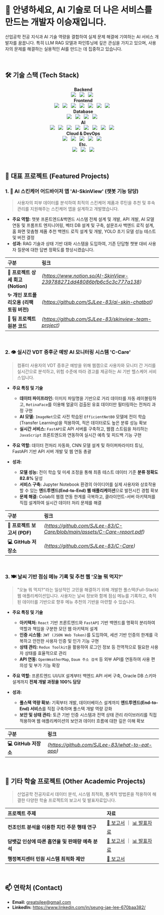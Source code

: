 # 👋 안녕하세요, AI 기술로 더 나은 서비스를 만드는 개발자 이승재입니다.

산업공학 전공 지식과 AI 기술 역량을 결합하여 실제 문제 해결에 기여하는 AI 서비스 개발자를 꿈꿉니다. 특히 LLM RAG 모델과 파인튜닝에 깊은 관심을 가지고 있으며, 사용자의 문제를 해결하는 실용적인 AI를 만드는 데 집중하고 있습니다.

<br>

## 🛠️ 기술 스택 (Tech Stack)

<p align="center">
  <strong>Backend</strong><br>
  <img src="https://img.shields.io/badge/Python-3776AB?style=for-the-badge&logo=python&logoColor=white">
  <img src="https://img.shields.io/badge/FastAPI-009688?style=for-the-badge&logo=fastapi&logoColor=white">
  <img src="https://img.shields.io/badge/Node.js-339933?style=for-the-badge&logo=nodedotjs&logoColor=white">
  <br>
  <strong>Frontend</strong><br>
  <img src="https://img.shields.io/badge/React-61DAFB?style=for-the-badge&logo=react&logoColor=black">
  <img src="https://img.shields.io/badge/React_Native-61DAFB?style=for-the-badge&logo=react&logoColor=black">
  <img src="https://img.shields.io/badge/Expo-000020?style=for-the-badge&logo=expo&logoColor=white">
  <img src="https://img.shields.io/badge/JavaScript-F7DF1E?style=for-the-badge&logo=javascript&logoColor=black">
  <img src="https://img.shields.io/badge/HTML5-E34F26?style=for-the-badge&logo=html5&logoColor=white">
  <img src="https://img.shields.io/badge/CSS3-1572B6?style=for-the-badge&logo=css3&logoColor=white">
  <img src="https://img.shields.io/badge/jQuery-0769AD?style=for-the-badge&logo=jquery&logoColor=white">
  <br>
  <strong>Database</strong><br>
  <img src="https://img.shields.io/badge/PostgreSQL-4169E1?style=for-the-badge&logo=postgresql&logoColor=white">
  <img src="https://img.shields.io/badge/Oracle-F80000?style=for-the-badge&logo=oracle&logoColor=white">
  <img src="https://img.shields.io/badge/MongoDB-47A248?style=for-the-badge&logo=mongodb&logoColor=white">
  <img src="https://img.shields.io/badge/Redis-DC382D?style=for-the-badge&logo=redis&logoColor=white">
  <br>
  <strong>AI</strong><br>
  <img src="https://img.shields.io/badge/PyTorch-EE4C2C?style=for-the-badge&logo=pytorch&logoColor=white">
  <img src="https://img.shields.io/badge/TensorFlow-FF6F00?style=for-the-badge&logo=tensorflow&logoColor=white">
  <img src="https://img.shields.io/badge/scikit--learn-F7931E?style=for-the-badge&logo=scikitlearn&logoColor=white">
  <img src="https://img.shields.io/badge/OpenCV-5C3EE8?style=for-the-badge&logo=opencv&logoColor=white">
  <img src="https://img.shields.io/badge/YOLO-00FFFF?style=for-the-badge&logo=yolo&logoColor=black">
  <img src="https://img.shields.io/badge/R--CNN-DB2B15?style=for-the-badge&logoColor=white">
  <img src="https://img.shields.io/badge/RAG-A7A7A7?style=for-the-badge&logoColor=white">
  <img src="https://img.shields.io/badge/Vector DB (PG Vector)-4169E1?style=for-the-badge&logoColor=white">
  <br>
  <strong>Cloud & DevOps</strong><br>
  <img src="https://img.shields.io/badge/Azure-0078D4?style=for-the-badge&logo=microsoftazure&logoColor=white">
  <img src="https://img.shields.io/badge/Docker-2496ED?style=for-the-badge&logo=docker&logoColor=white">
  <img src="https://img.shields.io/badge/Linux-FCC624?style=for-the-badge&logo=linux&logoColor=black">
  <img src="https://img.shields.io/badge/Git-F05032?style=for-the-badge&logo=git&logoColor=white">
  <img src="https://img.shields.io/badge/GitHub-181717?style=for-the-badge&logo=github&logoColor=white">
  <br>
  <strong>Etc.</strong><br>
  <img src="https://img.shields.io/badge/Jupyter-F37626?style=for-the-badge&logo=jupyter&logoColor=white">
  <img src="https://img.shields.io/badge/R-276DC3?style=for-the-badge&logo=r&logoColor=white">
  <img src="https://img.shields.io/badge/Figma-F24E1E?style=for-the-badge&logo=figma&logoColor=white">
</p>


<br>

## 🚀 대표 프로젝트 (Featured Projects)

### 1. 🤖 AI 스킨케어 어드바이저 앱 'AI-SkinView' (챗봇 기능 담당)
> 사용자의 피부 데이터를 분석하여 최적의 스킨케어 제품과 루틴을 추천 및 후속 관리를 지원해주는 스킨케어 앱을 설계하고 개발했습니다.

- **주요 역할:** 챗봇 프론트엔드&백엔드 시스템 전체 설계 및 개발, API 개발, AI 모델 연동 및 프롬프트 엔지니어링, 벡터 DB 설계 및 구축, 설문조사 백엔드 로직 설계, 홈 화면 맞춤형 제품 추천 백엔드 로직 설계 및 개발, YOLO 초기 모델 성능 테스트 및 버전 결정
- **성과:** RAG 기술과 상태 기반 대화 시스템을 도입하여, 기존 단답형 챗봇 대비 사용자 질문에 대한 답변 정확도를 향상시켰습니다.

| 구분 | 링크 |
| :--- | :--- |
| **📝 프로젝트 상세 회고 (Notion)** | *(https://www.notion.so/AI-SkinView-239788271dd48086bfb6c5c3c777a138)* |
| **✨ 개인 포트폴리오용 (리팩토링 버전)** |*(https://github.com/SJLee-83/ai-skin-chatbot)* |
| **👥 팀 프로젝트 원본 코드** | *(https://github.com/SJLee-83/skinview-team-project)* |

<br>

### 2. 👁️ 실시간 VDT 증후군 예방 AI 모니터링 시스템 'C-Care'
> 컴퓨터 사용자의 VDT 증후군 예방을 위해 웹캠으로 사용자와 모니터 간 거리를 실시간으로 분석하고, 위험 수준에 따라 경고를 제공하는 AI 기반 헬스케어 서비스입니다.

- **주요 특징 및 기술**
  - **데이터 파이프라인:** 이미지 파일명을 기반으로 거리 데이터를 자동 레이블링하고, `RetinaFace`를 이용해 얼굴이 검출된 유효 데이터만 필터링하는 전처리 과정 구현
  - **AI 모델:** `ImageNet`으로 사전 학습된 `EfficientNetB0` 모델에 전이 학습(Transfer Learning)을 적용하여, 적은 데이터로도 높은 분류 성능 확보
  - **실시간 서비스:** `FastAPI`로 API 서버를 구축하고, 웹캠 스트림을 처리하는 `JavaScript` 프론트엔드와 연동하여 실시간 예측 및 피드백 기능 구현

- **주요 역할:** 데이터 전처리 자동화, CNN 모델 설계 및 하이퍼파라미터 튜닝, FastAPI 기반 API 서버 개발 및 웹 연동 총괄

- **성과:**
  - **모델 성능:** 전이 학습 및 미세 조정을 통해 최종 테스트 데이터 기준 **분류 정확도 82.8%** 달성
  - **서비스 구축:** Jupyter Notebook 환경의 아이디어를 실제 사용자와 상호작용할 수 있는 **엔드투엔드(End-to-End) 웹 애플리케이션**으로 발전시킨 경험 확보
  - **문제 해결:** Colab의 웹캠 연동 한계를 극복하고, 클라이언트-서버 아키텍처를 직접 설계하여 실시간 데이터 처리 문제를 해결

| 구분 | 링크 |
| :--- | :--- |
| **📄 프로젝트 보고서 (PDF)** | *(https://github.com/SJLee-83/C-Care/blob/main/assets/C-Care-report.pdf)* |
| **💻 GitHub 저장소** | *(https://github.com/SJLee-83/C-Care)* |

<br>

### 3. 🍽️ 날씨 기반 점심 메뉴 기록 및 추천 웹 '오늘 뭐 먹지?'
> "오늘 뭐 먹지?"라는 일상적인 고민을 해결하기 위해 개발한 풀스택(Full-Stack) 웹 애플리케이션입니다. 사용자는 날씨 정보와 함께 점심 메뉴를 기록하고, 축적된 데이터를 기반으로 향후 메뉴 추천의 기반을 마련할 수 있습니다.

- **주요 특징 및 기술**
  - **아키텍처:** `React` 기반 프론트엔드와 `FastAPI` 기반 백엔드를 명확히 분리하여 역할과 책임을 구분한 모던 웹 아키텍처 설계
  - **인증 시스템:** `JWT (JSON Web Token)`를 도입하여, 세션 기반 인증의 한계를 극복하고 안전한 사용자 인증 및 인가 기능 구현
  - **상태 관리:** `Redux Toolkit`을 활용하여 로그인 정보 등 전역적으로 필요한 사용자 상태를 효율적으로 관리
  - **API 연동:** `OpenWeatherMap`, `Daum 주소 검색` 등 외부 API를 연동하여 사용 편의성 및 부가 기능 확장

- **주요 역할:** 프론트엔드 UI/UX 설계부터 백엔드 API 서버 구축, Oracle DB 스키마 설계까지 **전체 개발 과정을 100% 담당**

- **성과:**
  - **풀스택 역량 확보:** 기획부터 개발, 데이터베이스 설계까지 **엔드투엔드(End-to-End) 서비스**를 직접 구축하며 풀스택 개발 역량 강화
  - **보안 및 상태 관리:** 토큰 기반 인증 시스템과 전역 상태 관리 라이브러리를 직접 적용하며 웹 애플리케이션의 보안과 데이터 흐름에 대한 깊은 이해 확보

| 구분 | 링크 |
| :--- | :--- |
| **💻 GitHub 저장소** | *(https://github.com/SJLee-83/what-to-eat-app)* |

<br>

## 📂 기타 학술 프로젝트 (Other Academic Projects)
> 산업공학 전공자로서 데이터 분석, 시스템 최적화, 통계적 방법론을 적용하여 해결한 다양한 학술 프로젝트의 보고서 및 발표자료입니다.

| 프로젝트 주제 | 자료 |
| :--- | :--- |
| **컨조인트 분석을 이용한 치킨 주문 행태 연구** | [📄 보고서](https://github.com/SJLee-83/SJLee-83/raw/main/assets/컨조인트%20분석을%20이용한%20치킨%20주문%20이용실태%20및%20선택속성에%20대한%20연구_보고서.pdf) ｜ [📊 발표자료](https://github.com/SJLee-83/SJLee-83/raw/main/assets/컨조인트%20분석을%20이용한%20치킨%20주문%20이용실태%20및%20선택속성에%20대한%20연구_ppt.pdf) |
| **담뱃값 인상에 따른 흡연율 및 판매량 예측 분석** | [📄 보고서](https://github.com/SJLee-83/SJLee-83/raw/main/assets/담뱃값%20인상에%20따른%20흡연율%20차이%20분석%20및%20흡연율,%20담배%20판매량%20예측_보고서.pdf) ｜ [📊 발표자료](https://github.com/SJLee-83/SJLee-83/raw/main/assets/담뱃값%20인상에%20따른%20흡연율%20차이%20분석%20및%20흡연율,%20담배%20판매량%20예측_ppt.pdf) |
| **행정복지센터 민원 시스템 최적화 제안** | [📄 보고서](https://github.com/SJLee-83/SJLee-83/raw/main/assets/죽전1동%20행정복지센터%20민원실%20대기시간%20감소%20및%20최적의%20민원%20시스템%20제안_보고서.pdf) |

<br>

## 📫 연락처 (Contact)

- **Email:** greatsjlee@gmail.com
- **LinkedIn:** https://www.linkedin.com/in/seung-jae-lee-670baa382/

